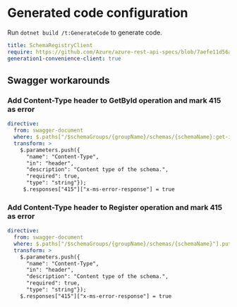# Generated code configuration

Run `dotnet build /t:GenerateCode` to generate code.

``` yaml
title: SchemaRegistryClient
require: https://github.com/Azure/azure-rest-api-specs/blob/7aefe11d56a0b48615b0ab01cad566d6c39a5b08/specification/schemaregistry/data-plane/readme.md
generation1-convenience-client: true
```

## Swagger workarounds

### Add Content-Type header to GetById operation and mark 415 as error

``` yaml
directive:
  from: swagger-document
  where: $.paths["/$schemaGroups/{groupName}/schemas/{schemaName}:get-id"].post
  transform: >
    $.parameters.push({
      "name": "Content-Type",
      "in": "header",
      "description": "Content type of the schema.",
      "required": true,
      "type": "string"});
     $.responses["415"]["x-ms-error-response"] = true
```

### Add Content-Type header to Register operation and mark 415 as error

``` yaml
directive:
  from: swagger-document
  where: $.paths["/$schemaGroups/{groupName}/schemas/{schemaName}"].put
  transform: >
    $.parameters.push({
      "name": "Content-Type",
      "in": "header",
      "description": "Content type of the schema.",
      "required": true,
      "type": "string"});
    $.responses["415"]["x-ms-error-response"] = true
```
